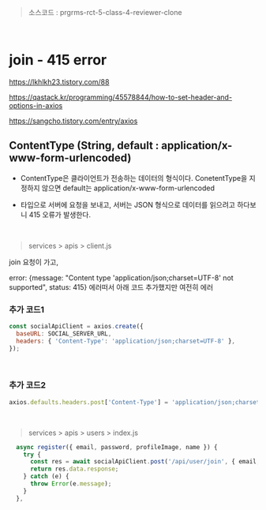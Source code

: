 > 소스코드 : prgrms-rct-5-class-4-reviewer-clone

<br/>

# join - 415 error

https://lkhlkh23.tistory.com/88

https://qastack.kr/programming/45578844/how-to-set-header-and-options-in-axios

https://sangcho.tistory.com/entry/axios

## ContentType (String, default : application/x-www-form-urlencoded)

- ContentType은 클라이언트가 전송하는 데이터의 형식이다. ConetentType을 지정하지 않으면 default는 application/x-www-form-urlencoded

- 타입으로 서버에 요청을 보내고, 서버는 JSON 형식으로 데이터를 읽으려고 하다보니 415 오류가 발생한다.

<br/>

> services > apis > client.js

join 요청이 가고,

error: {message: "Content type 'application/json;charset=UTF-8' not supported", status: 415} 에러떠서 아래 코드 추가했지만 여전히 에러

### 추가 코드1

```js
const socialApiClient = axios.create({
  baseURL: SOCIAL_SERVER_URL,
  headers: { 'Content-Type': 'application/json;charset=UTF-8' },
});
```

<br/>

### 추가 코드2

```js
axios.defaults.headers.post['Content-Type'] = 'application/json;charset=UTF-8';
```

<br/>

> services > apis > users > index.js

```js
  async register({ email, password, profileImage, name }) {
    try {
      const res = await socialApiClient.post('/api/user/join', { email, password, profileImage, name });
      return res.data.response;
    } catch (e) {
      throw Error(e.message);
    }
  },
```
